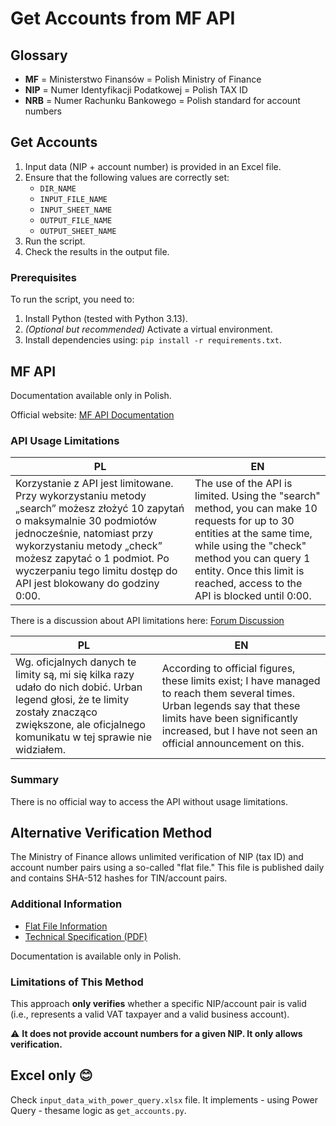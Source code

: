 # Get Accounts from MF API

## Glossary
* **MF** = Ministerstwo Finansów = Polish Ministry of Finance
* **NIP** = Numer Identyfikacji Podatkowej = Polish TAX ID
* **NRB** = Numer Rachunku Bankowego = Polish standard for account numbers

## Get Accounts

1. Input data (NIP + account number) is provided in an Excel file.
2. Ensure that the following values are correctly set:
   - `DIR_NAME`
   - `INPUT_FILE_NAME`
   - `INPUT_SHEET_NAME`
   - `OUTPUT_FILE_NAME`
   - `OUTPUT_SHEET_NAME`
3. Run the script.
4. Check the results in the output file.

### Prerequisites
To run the script, you need to:
1. Install Python (tested with Python 3.13).
2. *(Optional but recommended)* Activate a virtual environment.
3. Install dependencies using: `pip install -r requirements.txt`.

## MF API
Documentation available only in Polish.

Official website: [MF API Documentation](https://www.gov.pl/web/kas/api-wykazu-podatnikow-vat)

### API Usage Limitations

|PL|EN|
|-|-|
|Korzystanie z API jest limitowane. Przy wykorzystaniu metody „search” możesz złożyć 10 zapytań o maksymalnie 30 podmiotów jednocześnie, natomiast przy wykorzystaniu metody „check” możesz zapytać o 1 podmiot. Po wyczerpaniu tego limitu dostęp do API jest blokowany do godziny 0:00.|The use of the API is limited. Using the "search" method, you can make 10 requests for up to 30 entities at the same time, while using the "check" method you can query 1 entity. Once this limit is reached, access to the API is blocked until 0:00.|

There is a discussion about API limitations here: [Forum Discussion](https://4programmers.net/Forum/PHP/333944-biala_lista_numerow_kont?p=1655673#id1655673)

|PL|EN|
|-|-|
|Wg. oficjalnych danych te limity są, mi się kilka razy udało do nich dobić. Urban legend głosi, że te limity zostały znacząco zwiększone, ale oficjalnego komunikatu w tej sprawie nie widziałem.|According to official figures, these limits exist; I have managed to reach them several times. Urban legends say that these limits have been significantly increased, but I have not seen an official announcement on this.|

### Summary
There is no official way to access the API without usage limitations.

## Alternative Verification Method
The Ministry of Finance allows unlimited verification of NIP (tax ID) and account number pairs using a so-called "flat file." This file is published daily and contains SHA-512 hashes for TIN/account pairs.

### Additional Information
- [Flat File Information](https://www.podatki.gov.pl/vat/bezpieczna-transakcja/wykaz-podatnikow-vat/plik-plaski/)
- [Technical Specification (PDF)](https://www.podatki.gov.pl/media/5745/specyfikacja-techniczna-pliku-plaskiego_20200826.pdf)

Documentation is available only in Polish.

### Limitations of This Method
This approach **only verifies** whether a specific NIP/account pair is valid (i.e., represents a valid VAT taxpayer and a valid business account).

⚠️ **It does not provide account numbers for a given NIP. It only allows verification.**


## Excel only 😊
Check `input_data_with_power_query.xlsx` file. It implements - using Power Query - thesame logic as `get_accounts.py`.